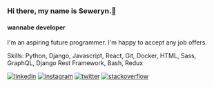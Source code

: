 ### Hi there, my name is Seweryn.👋
#### wannabe developer
I'm an aspiring future programmer. I'm happy to accept any job offers.

Skills: Python, Django, Javascript, React, Git, Docker, HTML, Sass, GraphQL, Django Rest Framework, Bash, Redux

[<img src='https://cdn2.iconfinder.com/data/icons/social-icons-33/128/LinkedIn-32.png' alt='linkedin'>](https://www.linkedin.com/in/https://www.linkedin.com/in/seweryn-piorkowski//)  [<img src='https://cdn2.iconfinder.com/data/icons/social-icons-33/128/Instagram-32.png' alt='instagram'>](https://www.instagram.com/sevypure/)  [<img src='https://cdn2.iconfinder.com/data/icons/social-icons-33/128/Twitter-32.png' alt='twitter'>](https://twitter.com/sevydope)  [<img src='https://cdn2.iconfinder.com/data/icons/social-icons-33/128/Stack_Overflow-32.png' alt='stackoverflow'>](https://stackoverflow.com/users/11464957/sevy)
